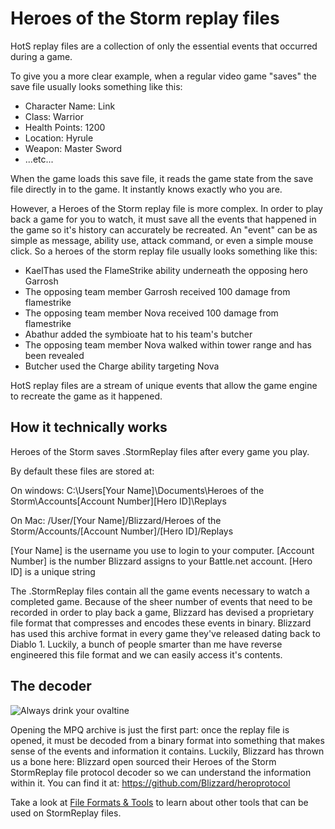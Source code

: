 # Heroes of the Storm replay files
HotS replay files are a collection of only the essential events that occurred during a game.

To give you a more clear example, when a regular video game "saves" the save file usually looks something like this:

- Character Name: Link
- Class: Warrior
- Health Points: 1200
- Location: Hyrule
- Weapon: Master Sword
- ...etc...

When the game loads this save file, it reads the game state from the save file directly in to the game. It instantly knows exactly who you are. 

However, a Heroes of the Storm replay file is more complex. In order to play back a game for you to watch, it must save all the events that happened in the game so it's history can accurately be recreated. An "event" can be as simple as message, ability use, attack command, or even a simple mouse click. So a heroes of the storm replay file usually looks something like this:

- KaelThas used the FlameStrike ability underneath the opposing hero Garrosh
- The opposing team member Garrosh received 100 damage from flamestrike
- The opposing team member Nova received 100 damage from flamestrike
- Abathur added the symbioate hat to his team's butcher 
- The opposing team member Nova walked within tower range and has been revealed
- Butcher used the Charge ability targeting Nova

HotS replay files are a stream of unique events that allow the game engine to recreate the game as it happened.

## How it technically works
Heroes of the Storm saves .StormReplay files after every game you play. 

By default these files are stored at:

On windows: C:\Users\[Your Name]\Documents\Heroes of the Storm\Accounts\[Account Number]\[Hero ID]\Replays

On Mac: /User/[Your Name]/Blizzard/Heroes of the Storm/Accounts/[Account Number]/[Hero ID]/Replays

[Your Name] is the username you use to login to your computer. [Account Number] is the number Blizzard assigns to your Battle.net account. 
[Hero ID] is a unique string 


The .StormReplay files contain all the game events necessary to watch a completed game. Because of the sheer number of events that need to be recorded in order to play back a game, Blizzard has devised a proprietary file format that compresses and encodes these events in binary. Blizzard has used this archive format in every game they've released dating back to Diablo 1. Luckily, a bunch of people smarter than me have reverse engineered this file format and we can easily access it's contents. 

## The decoder

![Always drink your ovaltine](https://i.imgur.com/jvnneLX.gif)

Opening the MPQ archive is just the first part: once the replay file is opened, it must be decoded from a binary format into something that makes sense of the events and information it contains. Luckily, Blizzard has thrown us a bone here: Blizzard open sourced their Heroes of the Storm StormReplay file protocol decoder so we can understand the information within it. You can find it at: https://github.com/Blizzard/heroprotocol

Take a look at [File Formats & Tools]() to learn about other tools that can be used on StormReplay files. 
